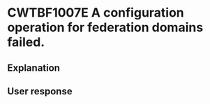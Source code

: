 # CWTBF1007E A configuration operation for federation domains failed.

## Explanation

## User response